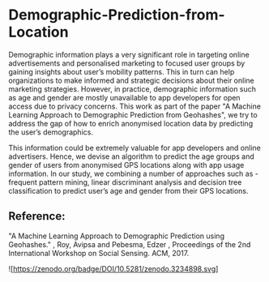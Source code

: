 # Demographic-Prediction-from-Location

 Demographic information plays a very significant role in targeting online advertisements
 and personalised marketing to focused user groups by gaining insights about user’s mobility patterns.
 This in turn can help organizations to make informed and strategic decisions about their online
 marketing strategies.  However, in practice, demographic information such as age and gender are
 mostly unavailable to app developers for open access due to privacy concerns.
This work as part of the paper "A Machine Learning Approach to Demographic Prediction from Geohashes",
we try to address the gap of how to enrich anonymised location data by predicting the user’s demographics.

This information could be extremely valuable for app developers and online advertisers.
Hence, we devise an algorithm to predict the age groups and gender of users from anonymised GPS locations
along with app usage information.  In our study, we combining a number of approaches such as -frequent
pattern mining, linear discriminant analysis and decision tree classification to predict user’s age and
gender from their GPS locations.

## Reference:

"A Machine Learning Approach to Demographic Prediction using Geohashes." , Roy, Avipsa and Pebesma, Edzer ,
Proceedings of the 2nd International Workshop on Social Sensing. ACM, 2017.

![https://zenodo.org/badge/DOI/10.5281/zenodo.3234898.svg]
